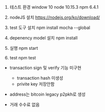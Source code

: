 1. 테스트 환경
    window 10
    node 10.15.3
    npm 6.4.1

2. nodeJS 설치
    https://nodejs.org/ko/download/

3. test 도구 설치
    npm install mocha --global

4. depenency model 설치
    npm install

5. 실행
    npm start

6. test
    npm test




- transaction sign 및 verify 기능 미구현
    - transaction hash 미생성
    - privite key 저장안함
    
- address는 bitcoin legacy p2pkh로 생성

- 거래 수수료 없음
